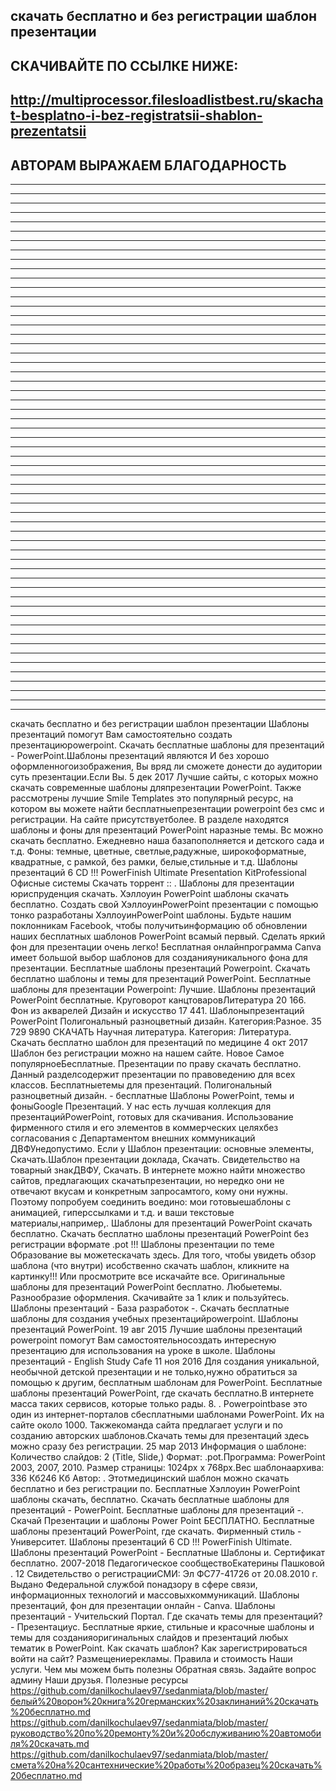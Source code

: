 скачать бесплатно и без регистрации шаблон презентации
--------------------------------------------------
СКАЧИВАЙТЕ ПО ССЫЛКЕ НИЖЕ:
--------------------------------------------------
http://multiprocessor.filesloadlistbest.ru/skachat-besplatno-i-bez-registratsii-shablon-prezentatsii
--------------------------------------------------
АВТОРАМ ВЫРАЖАЕМ БЛАГОДАРНОСТЬ
--------------------------------------------------
--------------------------------------------------
--------------------------------------------------
--------------------------------------------------
--------------------------------------------------
--------------------------------------------------
--------------------------------------------------
--------------------------------------------------
--------------------------------------------------
--------------------------------------------------
--------------------------------------------------
--------------------------------------------------
--------------------------------------------------
--------------------------------------------------
--------------------------------------------------
--------------------------------------------------
--------------------------------------------------
--------------------------------------------------
--------------------------------------------------
--------------------------------------------------
--------------------------------------------------
--------------------------------------------------
--------------------------------------------------
--------------------------------------------------
--------------------------------------------------
--------------------------------------------------
--------------------------------------------------
--------------------------------------------------
--------------------------------------------------
--------------------------------------------------
--------------------------------------------------
--------------------------------------------------
--------------------------------------------------
--------------------------------------------------
--------------------------------------------------
--------------------------------------------------
--------------------------------------------------
--------------------------------------------------
--------------------------------------------------
--------------------------------------------------
--------------------------------------------------
--------------------------------------------------
--------------------------------------------------
--------------------------------------------------
--------------------------------------------------
--------------------------------------------------
--------------------------------------------------
--------------------------------------------------
--------------------------------------------------
--------------------------------------------------
--------------------------------------------------
--------------------------------------------------
--------------------------------------------------
--------------------------------------------------
--------------------------------------------------
--------------------------------------------------
--------------------------------------------------
--------------------------------------------------
скачать бесплатно и без регистрации шаблон презентации Шаблоны презентаций помогут Вам самостоятельно создать презентациюpowerpoint.  Скачать бесплатные шаблоны для презентаций - PowerPoint.Шаблоны презентаций являются  И без хорошо оформленногоизображения, Вы вряд ли сможете донести до аудитории суть презентации.Если Вы. 5 дек 2017  Лучшие сайты, с которых можно скачать современные шаблоны дляпрезентации PowerPoint. Также рассмотрены лучшие  Smile Templates это популярный ресурс, на котором вы можете найти бесплатныепрезентации powerpoint без смс и регистрации. На сайте присутствуетболее. В разделе находятся шаблоны и фоны для презентаций PowerPoint наразные темы.  Вс можно скачать бесплатно. Ежедневно наша базапополняется  и детского сада и т.д. Фоны: темные, цветные, светлые,радужные, широкоформатные, квадратные, с рамкой, без рамки, белые,стильные и т.д. Шаблоны презентаций 6 CD !!!  PowerFinish Ultimate Presentation KitProfessional  Офисные системы  Скачать торрент :: . Шаблоны для презентации юриспруденция скачать. Хэллоуин PowerPoint шаблоны скачать бесплатно. Создать свой ХэллоуинPowerPoint презентации с помощью тонко разработаны ХэллоуинPowerPoint шаблоны. Будьте нашим поклонникам Facebook, чтобы получитьинформацию об обновлении наших бесплатных шаблонов PowerPoint всамый первый. Сделать яркий фон для презентации очень легко! Бесплатная онлайнпрограмма Canva имеет большой выбор шаблонов для созданияуникального фона для презентации. Бесплатные шаблоны презентаций Powerpoint. Скачать бесплатно шаблоны и темы для презентаций PowerPoint. Бесплатные шаблоны для презентации Powerpoint: Лучшие. Шаблоны презентаций PowerPoint бесплатные.  Круговорот канцтоваровЛитература 20 166. Фон из акварелей Дизайн и искусство 17 441. Шаблоныпрезентаций PowerPoint  Полигональный разноцветный дизайн. Категория:Разное. 35 729 9890 СКАЧАТЬ  Научная литература. Категория: Литература. Скачать бесплатно шаблон для презентаций по медицине
4 окт 2017  Шаблон без регистрации можно на нашем сайте. Новое Самое популярноеБесплатные. Презентации по праву скачать бесплатно. Данный разделсодержит презентации по правоведению для всех классов. Бесплатныетемы для презентаций. Полигональный разноцветный дизайн. - бесплатные Шаблоны PowerPoint, темы и фоныGoogle Презентаций. У нас есть лучшая коллекция для презентацийPowerPoint, готовых для скачивания. Использование фирменного стиля и его элементов в коммерческих целяхбез согласования с Департаментом внешних коммуникаций ДВФУнедопустимо. Если у  Шаблон презентации: основные элементы, Скачать.Шаблон презентации доклада, Скачать. Свидетельство на товарный знакДВФУ, Скачать. В интернете можно найти множество сайтов, предлагающих скачатьпрезентации, но нередко они не отвечают вкусам и конкретным запросамтого, кому они нужны. Поэтому попробуем соединить воедино: мои готовыешаблоны с анимацией, гиперссылками и т.д. и ваши текстовые материалы,например,. Шаблоны для презентаций PowerPoint скачать бесплатно. Скачать бесплатно шаблоны презентаций PowerPoint без регистрации вформате .pot !!! Шаблоны презентации по теме Образование вы можетескачать здесь. Для того, чтобы увидеть обзор шаблона (что внутри) исобственно скачать шаблон, кликните на картинку!!! Или просмотрите все искачайте все. Оригинальные шаблоны для презентаций PowerPoint бесплатно. Любыетемы. Разнообразие оформления. Скачивайте за 1 клик и пользуйтесь. Шаблоны презентаций - База разработок  -. Скачать бесплатные шаблоны для создания учебных презентацийpowerpoint. Шаблоны презентаций PowerPoint. 19 авг 2015  Лучшие шаблоны презентаций powerpoint помогут Вам самостоятельносоздать интересную презентацию для использования на уроке в школе. Шаблоны презентаций - English Study Cafe
11 ноя 2016  Для создания уникальной, необычной детской презентации и не только,нужно обратиться за помощью к другим, бесплатным шаблонам для PowerPoint. Бесплатные шаблоны презентаций PowerPoint, где скачать бесплатно.В интернете масса таких сервисов, которые только рады. 8. . Powerpointbase  это один из интернет-порталов сбесплатными шаблонами PowerPoint. Их на сайте около 1000. Такжекоманда сайта предлагает услуги и по созданию авторских шаблонов.Скачать темы для презентаций здесь можно сразу без регистрации. 25 мар 2013  Информация о шаблоне: Количество слайдов: 2 (Title, Slide,) Формат: .pot.Программа: PowerPoint 2003, 2007, 2010. Размер страницы: 1024px x 768px.Вес шаблонаархива: 336 Кб246 Кб Автор: . Этотмедицинский шаблон можно скачать бесплатно и без регистрации по. Бесплатные Хэллоуин PowerPoint шаблоны скачать, бесплатно. Скачать бесплатные шаблоны для презентаций - PowerPoint. Бесплатные шаблоны для презентаций -. Скачай Презентации и шаблоны Power Point БЕСПЛАТНО. Бесплатные шаблоны презентаций PowerPoint, где скачать. Фирменный стиль - Университет. Шаблоны презентаций 6 CD !!!  PowerFinish Ultimate. Шаблоны презентаций PowerPoint - Бесплатные Шаблоны и. Сертификат  бесплатно. 2007-2018 Педагогическое сообществоЕкатерины Пашковой  . 12 Свидетельство о регистрацииСМИ: Эл ФС77-41726 от 20.08.2010 г. Выдано Федеральной службой понадзору в сфере связи, информационных технологий и массовыхкоммуникаций.
Шаблоны презентаций, фон для презентации онлайн - Canva. Шаблоны презентаций - Учительский Портал. Где скачать темы для презентаций? - Презентациус. Бесплатные яркие, стильные и красочные шаблоны и темы для созданияоригинальных слайдов и презентаций любых тематик в PowerPoint. Как скачать шаблон? Как зарегистрироваться  войти на сайт? Размещениерекламы. Правила и стоимость  Наши услуги. Чем мы можем быть полезны Обратная связь. Задайте вопрос админу  Наши друзья. Полезные ресурсы
https://github.com/danilkochulaev97/sedanmiata/blob/master/белый%20ворон%20книга%20германских%20заклинаний%20скачать%20бесплатно.md
https://github.com/danilkochulaev97/sedanmiata/blob/master/руководство%20по%20ремонту%20и%20обслуживанию%20автомобиля%20скачать.md
https://github.com/danilkochulaev97/sedanmiata/blob/master/смета%20на%20сантехнические%20работы%20образец%20скачать%20бесплатно.md